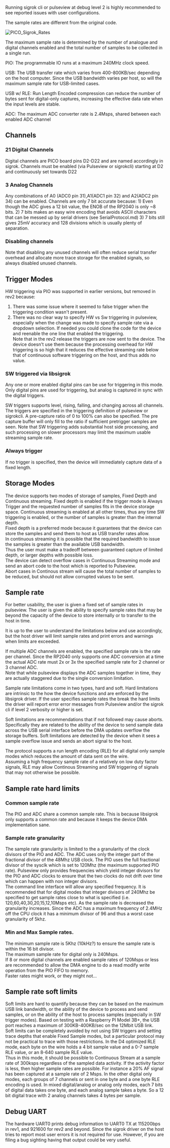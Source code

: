 Running sigrok cli or pulseview at debug level 2 is highly recommended to see reported issues with user configurations.

The sample rates are different from the original code.

![PICO_Sigrok_Rates](https://github.com/palmerr23/sigrok-pico/assets/14856369/27b85691-3b05-4171-a3a3-167c8c812290)


The maximum sample rate is determined by the number of analogue and digital channels enabled and the total number of samples to be collected in a single run.

PIO: The programmable IO runs at a maximum 240MHz clock speed.

USB: The USB transfer rate which varies from 400-800KB/sec depending on the host computer. Since the USB bandwidth varies per host, so will the maximum sample rate for USB-limited cases.

USB w/ RLE: Run Length Encoded compression can reduce the number of bytes sent for digital-only captures, increasing the effective data rate when the input levels are stable.
 
ADC: The maximum ADC converter rate is 2.4Msps, shared between each enabled ADC channel


## Channels

### 21 Digital Channels 
Digital channels are PICO board pins D2-D22 and are named accordingly in sigrok. Channels must be enabled (via Pulseview or sigrokcli) starting at D2 and continuously set towards D22

### 3 Analog Channels
Any combinations of A0 (ADC0 pin 31),A1(ADC1 pin 32) and A2(ADC2 pin 34) can be enabled.
Channels are only 7 bit accurate because:
    1) Even though the ADC gives a 12 bit value, the ENOB of the RP2040 is only ~8 bits.
    2) 7 bits makes an easy wire encoding that avoids ASCII characters that can be messed up by serial drivers (see SerialProtocol.md)
    3) 7 bits still gives 25mV accuracy and 128 divisions which is usually plenty of separation.

### Disabling channels
Note that disabling any unused channels will often reduce serial transfer overhead and allocate more trace storage for the enabled signals, so always disabled unused channels.
  

## Trigger Modes
HW triggering via PIO was supported in earlier versions, but removed in rev2 because:
1) There was some issue where it seemed to false trigger when the triggering condition wasn't present.
2) There was no clear way to specify HW vs Sw triggering in pulseview, especially when the change was made to specify sample rate via a dropdown selection.
If needed you could clone the code for the device and reenable the one line that enabled the triggering.  
Note that in the rev2 release the triggers are now sent to the device.  The device doesn't use them because the processing overhead for HW triggering is so high that it reduces the effective streaming rate below that of continuous software triggering on the host, and thus adds no value.

### SW triggered via libsigrok 
Any one or more enabled digital pins can be use for triggering in this mode.  Only digital pins are used for triggering, but analog is captured in sync with the digital triggers.

SW triggers supports level, rising, falling, and changing across all channels. The triggers are specified in the triggering definition of pulseview or sigrokcli. 
A pre-capture ratio of 0 to 100% can also be specified. The pre capture buffer will only fill to the ratio if sufficient pretrigger samples are seen.
Note that SW triggering adds substantial host side processing, and such processing on slower processors may limit the maximum usable streaming sample rate.

### Always trigger
If no trigger is specified, then the device will immediately capture data of a fixed length.

## Storage Modes
The device supports two modes of storage of samples, Fixed Depth and Continuous streaming.  Fixed depth is enabled if the trigger mode is Always Trigger and the requested number of samples fits in the device storage space.
Continuous streaming is enabled at all other times, thus any time SW triggering is enabled, or the number of samples is greater than the internal depth.  
Fixed depth is a preferred mode because it guarantees that the device can store the samples and send them to host as USB transfer rates allow.  
In continuous streaming it is possible that the required bandwidth to issue the samples is greater than the available USB bandwidth.  
Thus the user must make a tradeoff between guaranteed capture of limited depth, or larger depths with possible loss.  
The device can detect overflow cases in Continuous Streaming mode and send an abort code to the host which is reported to Pulseview.  
Abort cases in Continous stream will cause the total number of samples to be reduced, but should not allow corrupted values to be sent.

## Sample rate
For better usability, the user is given a fixed set of sample rates in pulseview.  The user is given the ability to specify sample rates that may be beyond the capacity of the device to store internally or to transfer to the host in time. 

It is up to the user to understand the limitations below and use accordingly, but the host driver will limit sample rates and print errors and warnings when limits are exceeded.

If multiple ADC channels are enabled, the specified sample rate is the rate per channel. 
Since the RP2040 only supports one ADC conversion at a time the actual ADC rate must 2x or 3x the specified sample rate for 2 channel or 3 channel ADC.  
Note that while pulseview displays the ADC samples together in time, they are actually staggered due to the single conversion limitation.

Sample rate limitations come in two types, hard and soft.
Hard limitations are intrinsic to the how the device functions and are enforced by the libsigrok driver.
If the user specifies sample rates the break the hard limits the driver will report error error messages from Pulseview and/or the sigrok cli
if level 2 verbosity or higher is set.

Soft limitations are recommendations that if not followed may cause aborts.
Specifically they are related to the ability of the device to send sample data across the USB serial interface before the DMA updates overflow the storage buffers.
Soft limitations are detected by the device when it sees a sample overflow issue and sends an abort signal to the host.  

The protocol supports a run length encoding (RLE) for all digital only sample modes which reduces the amount of data sent on the wire.  
Assuming a high frequency sample rate of a relatively on low duty factor signals, RLE may allow Continous Streaming and SW triggering of signals that may not otherwise be possible.

## Sample rate hard limits
### Common sample rate
The PIO and ADC share a common sample rate.  This is because libsigrok only supports a common rate and because it keeps the device DMA implementation sane.
### Sample rate granularity 
The sample rate granularity is limited to the a granularity of the clock divisors of the PIO and ADC.  The ADC uses only the integer part of the fractional divisor of the 48Mhz USB clock.
The PIO uses the full fractional divisor of the sysclk which is set to 120Mhz (the maximum supported PIO rate). 
Pulseview only provides frequencies which yield integer divisors for the PIO and ADC clocks to ensure that the two clocks do not drift over time which can happen with non integer divisors.  
The command line interface will allow any specified frequency. It is recommended that for digital modes that integer divisors of 240Mhz be specified to get sample rates close to what is specified (i.e. 120,60,40,30,20,15,12,10Msps etc).
As the sample rate is decreased the granularity increases.
Since the ADC has a maximum frequency of 2.4MHz off the CPU clock it has a minimum divisor of 96 and thus a worst case granularity of 5khz.
### Min and Max Sample rates.
The minimum sample rate is 5Khz (10kHz?) to ensure the sample rate is within the 16 bit divisor.  
The maximum sample rate for digital only is 240Msps.  
If 8 or more digital channels are enabled sample rates of 120Msps or less are recommended to allow the DMA engine to do a read modify write operation from the PIO FIFO to memory.  
Faster rates might work, or they might not...
## Sample rate soft limits
Soft limits are hard to quantify because they can be based on the maximum USB link bandwidth, or the ability of the device to process and send samples, or on the ability of the host to process samples (especially in SW trigger modes).
Based on testing with a Raspberry PI Model 3B+, the USB port reaches a maximum of 300KB-400KB/sec on the 12Mbit USB link.  
Soft limits can be completely avoided by not using SW triggers and setting trace depths that enable Fixed Sample modes, but a particular protocol may not be practical to trace with those restrictions.
In the D4 optimized RLE mode, each byte on the wire holds a 4 bit sample value and a 0-7 sample RLE value, or an 8-640 sample RLE value.  
Thus in this mode, it should be possible to Continuous Stream at a sample rate of 300ksps regardless of the sampled data activity.  If the activity factor is less, then higher sample rates are possible.
For instance a 20% AF signal has been captured at a sample rate of 2 Msps.
In the other digital only modes, each groups of 7 channels or sent in one byte and a one byte RLE encoding is used.
In mixed digital/analog or analog only modes, each 7 bits of digital data takes one byte, and each analog sample takes a byte.  So a 12 bit digital trace with 2 analog channels takes 4 bytes per sample.

## Debug UART
The hardware UART0 prints debug information to UART0 TX at 115200bps in rev1, and 921600 for rev2 and beyond.
Since the sigrok driver on the host tries to report most user errors it is not required for use.  However, if you are filing a bug sighting having that output could be very useful.
